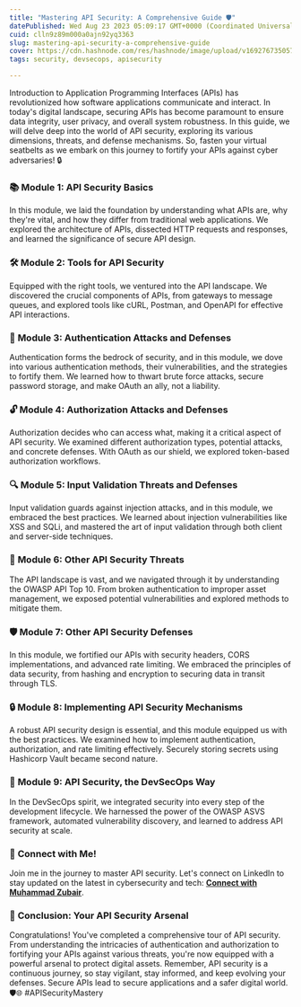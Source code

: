 ```yaml
---
title: "Mastering API Security: A Comprehensive Guide 🛡️"
datePublished: Wed Aug 23 2023 05:09:17 GMT+0000 (Coordinated Universal Time)
cuid: clln9z89m000a0ajn92yq3363
slug: mastering-api-security-a-comprehensive-guide
cover: https://cdn.hashnode.com/res/hashnode/image/upload/v1692767350572/84eface0-6d01-4345-8787-f58791843ffc.png
tags: security, devsecops, apisecurity

---
```


Introduction to Application Programming Interfaces (APIs) has revolutionized how software applications communicate and interact. In today's digital landscape, securing APIs has become paramount to ensure data integrity, user privacy, and overall system robustness. In this guide, we will delve deep into the world of API security, exploring its various dimensions, threats, and defense mechanisms. So, fasten your virtual seatbelts as we embark on this journey to fortify your APIs against cyber adversaries! 🔒

### 📚 **Module 1: API Security Basics**

In this module, we laid the foundation by understanding what APIs are, why they're vital, and how they differ from traditional web applications. We explored the architecture of APIs, dissected HTTP requests and responses, and learned the significance of secure API design.

### 🛠️ **Module 2: Tools for API Security**

Equipped with the right tools, we ventured into the API landscape. We discovered the crucial components of APIs, from gateways to message queues, and explored tools like cURL, Postman, and OpenAPI for effective API interactions.

### 🔐 **Module 3: Authentication Attacks and Defenses**

Authentication forms the bedrock of security, and in this module, we dove into various authentication methods, their vulnerabilities, and the strategies to fortify them. We learned how to thwart brute force attacks, secure password storage, and make OAuth an ally, not a liability.

### 🔓 **Module 4: Authorization Attacks and Defenses**

Authorization decides who can access what, making it a critical aspect of API security. We examined different authorization types, potential attacks, and concrete defenses. With OAuth as our shield, we explored token-based authorization workflows.

### 🔍 **Module 5: Input Validation Threats and Defenses**

Input validation guards against injection attacks, and in this module, we embraced the best practices. We learned about injection vulnerabilities like XSS and SQLi, and mastered the art of input validation through both client and server-side techniques.

### 🚨 **Module 6: Other API Security Threats**

The API landscape is vast, and we navigated through it by understanding the OWASP API Top 10. From broken authentication to improper asset management, we exposed potential vulnerabilities and explored methods to mitigate them.

### 🛡️ **Module 7: Other API Security Defenses**

In this module, we fortified our APIs with security headers, CORS implementations, and advanced rate limiting. We embraced the principles of data security, from hashing and encryption to securing data in transit through TLS.

### 🔒 **Module 8: Implementing API Security Mechanisms**

A robust API security design is essential, and this module equipped us with the best practices. We examined how to implement authentication, authorization, and rate limiting effectively. Securely storing secrets using Hashicorp Vault became second nature.

### 🔐 **Module 9: API Security, the DevSecOps Way**

In the DevSecOps spirit, we integrated security into every step of the development lifecycle. We harnessed the power of the OWASP ASVS framework, automated vulnerability discovery, and learned to address API security at scale.

### 🔗 **Connect with Me!**

Join me in the journey to master API security. Let's connect on LinkedIn to stay updated on the latest in cybersecurity and tech: [**Connect with Muhammad Zubair**](https://www.linkedin.com/in/muhammadzubair220/).

### 🎉 **Conclusion: Your API Security Arsenal**

Congratulations! You've completed a comprehensive tour of API security. From understanding the intricacies of authentication and authorization to fortifying your APIs against various threats, you're now equipped with a powerful arsenal to protect digital assets. Remember, API security is a continuous journey, so stay vigilant, stay informed, and keep evolving your defenses. Secure APIs lead to secure applications and a safer digital world. 🛡️🌐 #APISecurityMastery